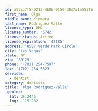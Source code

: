 ```yaml
---
id: a52ca7f5-0213-4b0b-9150-38d7a1e555fb
first_name: Olga
middle_name: Kiomara
last_name: Rodriguez-Valle
license_type: DMD
license_number: '5742'
license_status: Active
license_expiration: '42185'
address: '8587 Verde Park Circle'
city: 'Las Vegas'
state: NV
zip: '89129'
phone: '(702) 254-7507'
fax: '(702) 254-5523'
services:
  - dentist
category: dentists
title: 'Olga Rodriguez-Valle'
_geoloc:
  lat: 36.2446
  lng: -115.282
---
```

